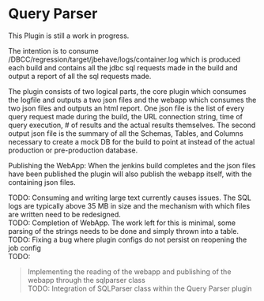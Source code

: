 Query Parser
=========

This Plugin is still a work in progress.

The intention is to consume /DBCC/regression/target/jbehave/logs/container.log which is produced each build and contains all the jdbc sql requests made in the
build and output a report of all the sql requests made.

The plugin consists of two logical parts, the core plugin which consumes the logfile and outputs a two json files and the webapp which
consumes the two json files and outputs an html report.  One json file is the list of every query request made during the build,
the URL connection string, time of query execution, # of results and the actual results themselves.  The second output json file
is the summary of all the Schemas, Tables, and Columns necessary to create a mock DB for the build to point at instead of the
actual production or pre-production database.

Publishing the WebApp: When the jenkins build completes and the json files have been published the plugin will also publish the
webapp itself, with the containing json files.

TODO:
Consuming and writing large text currently causes issues.  The SQL logs are typically above 35 MB in size and the mechanism
    with which files are written need to be redesigned.<br>
TODO:
Completion of WebApp.  The work left for this is minimal, some parsing of the strings needs to be done and simply thrown into a table.<br>
TODO:
Fixing a bug where plugin configs do not persist on reopening the job config<br>
TODO:
> Implementing the reading of the webapp and publishing of the webapp through the sqlparser class<br>
TODO:
> Integration of SQLParser class within the Query Parser plugin<br>

